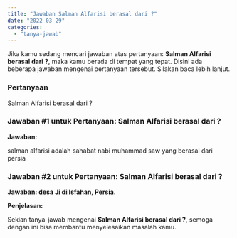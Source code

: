 ```yaml
---
title: "Jawaban Salman Alfarisi berasal dari ?"
date: "2022-03-29"
categories: 
  - "tanya-jawab"
---
```


Jika kamu sedang mencari jawaban atas pertanyaan: **Salman Alfarisi berasal dari ?**, maka kamu berada di tempat yang tepat. Disini ada beberapa jawaban mengenai pertanyaan tersebut. Silakan baca lebih lanjut.

### Pertanyaan

Salman Alfarisi berasal dari ?

### Jawaban #1 untuk Pertanyaan: Salman Alfarisi berasal dari ?

**Jawaban:**

salman alfarisi adalah sahabat nabi muhammad saw yang berasal dari persia

### Jawaban #2 untuk Pertanyaan: Salman Alfarisi berasal dari ?

**Jawaban: desa Ji di Isfahan, Persia.**

**Penjelasan:**

Sekian tanya-jawab mengenai **Salman Alfarisi berasal dari ?**, semoga dengan ini bisa membantu menyelesaikan masalah kamu.
